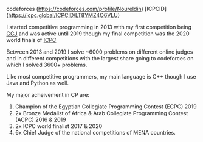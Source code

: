 codeforces (https://codeforces.com/profile/Noureldin)  [ICPCID] (https://icpc.global/ICPCID/LT8YMZ4O6VLU)

I started competitive programming in 2013 with my first competition being [GCJ](https://codingcompetitions.withgoogle.com/codejam) and was active until 2019 though my final competition was the 2020 world finals of [ICPC](https://icpc.global/)

Between 2013 and 2019 I solve ~6000 problems on different online judges and in different competitions with the largest share going to codeforces on which I solved 3600+ problems.

Like most competitive programmers, my main language is C++ though I use Java and Python as well.

My major acheivement in CP are:
1. Champion of the Egyptian Collegiate Programming Contest (ECPC) 2019
1. 2x Bronze Medalist of Africa & Arab Collegiate Programming Contest (ACPC) 2016 & 2019
1. 2x ICPC world finalist 2017 & 2020
1. 6x Chief Judge of the national competitions of MENA countries.
